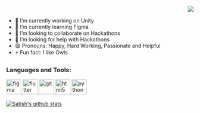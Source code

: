  <img align="right" src="https://i.ibb.co/5YHKsns/header.png"> <br>


- 🔭 I’m currently working on Unity
- 🌱 I’m currently learning Figma
- 👯 I’m looking to collaborate on Hackathons
- 🤔 I’m looking for help with Hackathons
- 😄 Pronouns: Happy, Hard Working, Passionate and Helpful
- ⚡ Fun fact: I like Owls

<h3 align="left">Languages and Tools:</h3>
<p align="left"> <a href="https://www.figma.com/" target="_blank"> <img src="https://www.vectorlogo.zone/logos/figma/figma-icon.svg" alt="figma" width="40" height="40"/> </a> <a href="https://flutter.dev" target="_blank"> <img src="https://www.vectorlogo.zone/logos/flutterio/flutterio-icon.svg" alt="flutter" width="40" height="40"/> </a> <a href="https://git-scm.com/" target="_blank"> <img src="https://www.vectorlogo.zone/logos/git-scm/git-scm-icon.svg" alt="git" width="40" height="40"/> </a> <a href="https://www.w3.org/html/" target="_blank"> <img src="https://image.flaticon.com/icons/png/512/1216/1216733.png" alt="html5" width="40" height="40"/> </a> <a href="https://www.python.org" target="_blank"> <img src="https://cdn3.iconfinder.com/data/icons/logos-and-brands-adobe/512/267_Python-512.png" alt="python" width="40" height="40"/> </a> </p>

<a href="https://github.com/GitSatishGarg/github-readme-stats">
  <img align="center" src="https://github-readme-stats.vercel.app/api?username=gitsatishgarg&show_icons=true&include_all_commits=true&theme=material-palenight" alt="Satish's github stats" />
</a>

